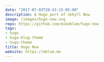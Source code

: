 ```yaml
---
date: "2017-07-03T20:43:15-05:00"
description: A Hugo port of Jekyll Now
image: /images/hugo-now.svg
repo: https://github.com/mikeblum/hugo-now
tags:
- hugo
- hugo-blog-theme
- hugo-theme
title: Hugo Now
website: https://mblum.me
---
```

